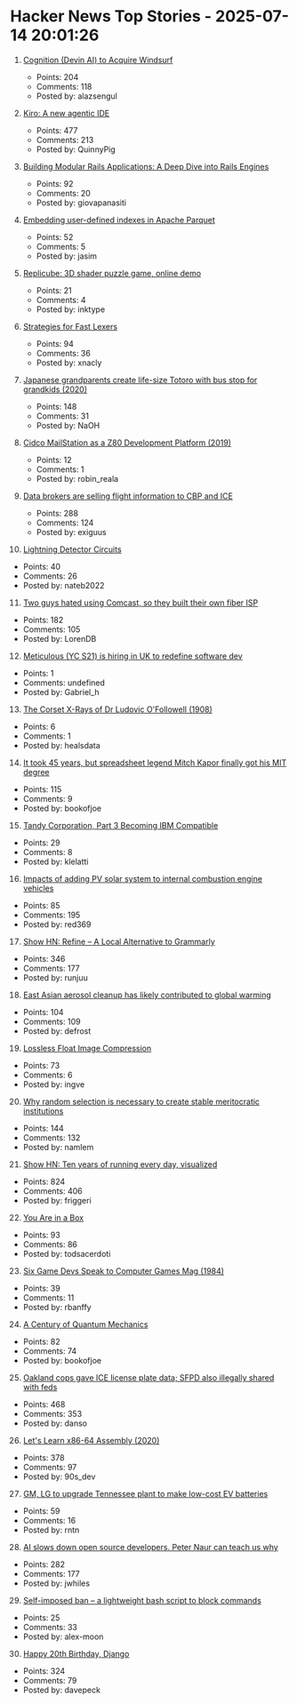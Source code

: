 # Hacker News Top Stories - 2025-07-14 20:01:26

1. [Cognition (Devin AI) to Acquire Windsurf](https://cognition.ai/blog/windsurf)
   - Points: 204
   - Comments: 118
   - Posted by: alazsengul

2. [Kiro: A new agentic IDE](https://kiro.dev/blog/introducing-kiro/)
   - Points: 477
   - Comments: 213
   - Posted by: QuinnyPig

3. [Building Modular Rails Applications: A Deep Dive into Rails Engines](https://www.panasiti.me/blog/modular-rails-applications-rails-engines-active-storage-dashboard/)
   - Points: 92
   - Comments: 20
   - Posted by: giovapanasiti

4. [Embedding user-defined indexes in Apache Parquet](https://datafusion.apache.org/blog/2025/07/14/user-defined-parquet-indexes/)
   - Points: 52
   - Comments: 5
   - Posted by: jasim

5. [Replicube: 3D shader puzzle game, online demo](https://replicube.xyz/staging/)
   - Points: 21
   - Comments: 4
   - Posted by: inktype

6. [Strategies for Fast Lexers](https://xnacly.me/posts/2025/fast-lexer-strategies/)
   - Points: 94
   - Comments: 36
   - Posted by: xnacly

7. [Japanese grandparents create life-size Totoro with bus stop for grandkids (2020)](https://mymodernmet.com/totoro-sculpture-bus-stop/)
   - Points: 148
   - Comments: 31
   - Posted by: NaOH

8. [Cidco MailStation as a Z80 Development Platform (2019)](https://jcs.org/2019/05/03/mailstation)
   - Points: 12
   - Comments: 1
   - Posted by: robin_reala

9. [Data brokers are selling flight information to CBP and ICE](https://www.eff.org/deeplinks/2025/07/data-brokers-are-selling-your-flight-information-cbp-and-ice)
   - Points: 288
   - Comments: 124
   - Posted by: exiguus

10. [Lightning Detector Circuits](https://techlib.com/electronics/lightningnew.htm)
   - Points: 40
   - Comments: 26
   - Posted by: nateb2022

11. [Two guys hated using Comcast, so they built their own fiber ISP](https://arstechnica.com/tech-policy/2025/07/two-guys-hated-using-comcast-so-they-built-their-own-fiber-isp/)
   - Points: 182
   - Comments: 105
   - Posted by: LorenDB

12. [Meticulous (YC S21) is hiring in UK to redefine software dev](https://tinyurl.com/join-meticulous)
   - Points: 1
   - Comments: undefined
   - Posted by: Gabriel_h

13. [The Corset X-Rays of Dr Ludovic O'Followell (1908)](https://publicdomainreview.org/collection/the-corset-x-rays-of-dr-ludovic-o-followell-1908/)
   - Points: 6
   - Comments: 1
   - Posted by: healsdata

14. [It took 45 years, but spreadsheet legend Mitch Kapor finally got his MIT degree](https://www.bostonglobe.com/2025/06/24/business/mitch-kapor-mit-degree-bill-aulet/)
   - Points: 115
   - Comments: 9
   - Posted by: bookofjoe

15. [Tandy Corporation, Part 3 Becoming IBM Compatible](https://www.abortretry.fail/p/tandy-corporation-part-3)
   - Points: 29
   - Comments: 8
   - Posted by: klelatti

16. [Impacts of adding PV solar system to internal combustion engine vehicles](https://www.jstor.org/stable/26169128)
   - Points: 85
   - Comments: 195
   - Posted by: red369

17. [Show HN: Refine – A Local Alternative to Grammarly](https://refine.sh)
   - Points: 346
   - Comments: 177
   - Posted by: runjuu

18. [East Asian aerosol cleanup has likely contributed to global warming](https://www.nature.com/articles/s43247-025-02527-3)
   - Points: 104
   - Comments: 109
   - Posted by: defrost

19. [Lossless Float Image Compression](https://aras-p.info/blog/2025/07/08/Lossless-Float-Image-Compression/)
   - Points: 73
   - Comments: 6
   - Posted by: ingve

20. [Why random selection is necessary to create stable meritocratic institutions](https://assemblingamerica.substack.com/p/there-is-no-meritocracy-without-lottocracy)
   - Points: 144
   - Comments: 132
   - Posted by: namlem

21. [Show HN: Ten years of running every day, visualized](https://nodaysoff.run)
   - Points: 824
   - Comments: 406
   - Posted by: friggeri

22. [You Are in a Box](https://jyn.dev/you-are-in-a-box/)
   - Points: 93
   - Comments: 86
   - Posted by: todsacerdoti

23. [Six Game Devs Speak to Computer Games Mag (1984)](https://computeradsfromthepast.substack.com/p/six-game-devs-speak-to-computer-games)
   - Points: 39
   - Comments: 11
   - Posted by: rbanffy

24. [A Century of Quantum Mechanics](https://home.cern/news/news/physics/century-quantum-mechanics)
   - Points: 82
   - Comments: 74
   - Posted by: bookofjoe

25. [Oakland cops gave ICE license plate data; SFPD also illegally shared with feds](https://sfstandard.com/2025/07/14/oakland-san-francisco-ice-license-plate-readers/)
   - Points: 468
   - Comments: 353
   - Posted by: danso

26. [Let's Learn x86-64 Assembly (2020)](https://gpfault.net/posts/asm-tut-0.txt.html)
   - Points: 378
   - Comments: 97
   - Posted by: 90s_dev

27. [GM, LG to upgrade Tennessee plant to make low-cost EV batteries](https://www.cnbc.com/2025/07/14/gm-lg-ultium-spring-hill-tennessee-plant-ev-batteries.html)
   - Points: 59
   - Comments: 16
   - Posted by: rntn

28. [AI slows down open source developers. Peter Naur can teach us why](https://johnwhiles.com/posts/mental-models-vs-ai-tools)
   - Points: 282
   - Comments: 177
   - Posted by: jwhiles

29. [Self-imposed ban – a lightweight bash script to block commands](https://github.com/alex-moon/ban)
   - Points: 25
   - Comments: 33
   - Posted by: alex-moon

30. [Happy 20th Birthday, Django](https://www.djangoproject.com/weblog/2025/jul/13/happy-20th-birthday-django/)
   - Points: 324
   - Comments: 79
   - Posted by: davepeck

